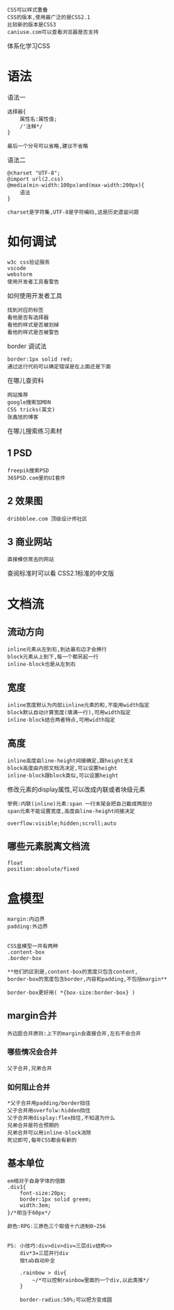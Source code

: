     CSS可以样式重叠
    CSS的版本,使用最广泛的是CSS2.1
    比较新的版本是CSS3 
    caniuse.com可以查看浏览器是否支持


体系化学习CSS

# 语法

语法一

    选择器{
        属性名:属性值;
        /'注释*/
    }

    最后一个分号可以省略,建议不省略

语法二

    @charset "UTF-8";
    @import url(2.css)
    @media(min-width:100px)and(max-width:200px){
        语法
    }

    charset是字符集,UTF-8是字符编码,这是历史遗留问题

# 如何调试

    w3c css验证服务
    vscode
    webstorm
    使用开发者工具看警告

如何使用开发者工具

    找到对应的标签
    看他是否有选择器
    看他的样式是否被划掉
    看他的样式是否被警告

border 调试法

    border:1px solid red;
    通过这行代码可以确定错误是在上面还是下面

在哪儿查资料

    网站推荐
    google搜索加MDN
    CSS tricks(英文)
    张鑫旭的博客

在哪儿搜索练习素材

## 1 PSD
    freepik搜索PSD
    365PSD.com里的UI套件

## 2 效果图
    dribbblee.com 顶级设计师社区

## 3 商业网站

    直接模仿常去的网站

查阅标准时可以看 CSS2.1标准的中文版

# 文档流

## 流动方向

    inline元素从左到右,到达最右边才会换行
    block元素从上到下,每一个都另起一行
    inline-block也是从左到右

## 宽度

    inline宽度默认为内部iinline元素的和,不能用width指定
    block默认自动计算宽度(填满一行),可用width指定
    inline-block结合两者特点,可用width指定

## 高度

    inline高度由line-height间接确定,跟height无关
    block高度由内部文档流决定,可以设置height
    inline-block跟block类似,可以设置height

修改元素的display属性,可以改成内联或者块级元素



    举例:内联(inline)元素:span 一行末尾会把自己截成两部分
    span元素不能设置宽度,高度由line-height间接决定

    overflow:visible;hidden;scroll;auto

## 哪些元素脱离文档流

    float
    position:absolute/fixed

# 盒模型

    margin:内边界
    padding:外边界

    
    CSS盒模型一共有两种
    .content-box
    .border-box

    **他们的区别是,content-box的宽度只包含content,
    border-box的宽度包含border,内容和padding,不包括margin**

    border-box更好用( *{box-size:border-box} )

## margin合并

    外边距合并原则:上下的margin会直接合并,左右不会合并

### 哪些情况会合并

    父子合并,兄弟合并

### 如何阻止合并

    *父子合并用padding/border挡住
    父子合并用overfolw:hidden挡住
    父子合并用display:flex挡住,不知道为什么
    兄弟合并是符合预期的
    兄弟合并可以用inline-block消除
    死记即可,每年CSS都会有新的

## 基本单位

    em相对于自身字体的倍数
    .div1{
        font-size:20px;
        border:1px solid greem;
        width:3em;
    }/*相当于60px*/

    颜色:RPG:三原色三个取值十六进制0~256


    PS: 小技巧:div>div>div=三层div结构<>
        div*3=三层并行div
        按tab自动补全
        
        .rainbow > div{
            ~/*可以控制rainbow里面的一个div,以此类推*/
        }

        border-radius:50%;可以把方变成圆